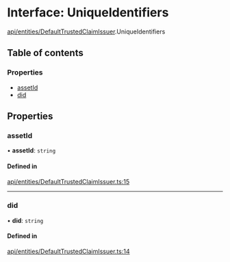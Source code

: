 # Interface: UniqueIdentifiers

[api/entities/DefaultTrustedClaimIssuer](../wiki/api.entities.DefaultTrustedClaimIssuer).UniqueIdentifiers

## Table of contents

### Properties

- [assetId](../wiki/api.entities.DefaultTrustedClaimIssuer.UniqueIdentifiers#assetid)
- [did](../wiki/api.entities.DefaultTrustedClaimIssuer.UniqueIdentifiers#did)

## Properties

### assetId

• **assetId**: `string`

#### Defined in

[api/entities/DefaultTrustedClaimIssuer.ts:15](https://github.com/PolymeshAssociation/polymesh-sdk/blob/9a8715021/src/api/entities/DefaultTrustedClaimIssuer.ts#L15)

___

### did

• **did**: `string`

#### Defined in

[api/entities/DefaultTrustedClaimIssuer.ts:14](https://github.com/PolymeshAssociation/polymesh-sdk/blob/9a8715021/src/api/entities/DefaultTrustedClaimIssuer.ts#L14)
